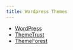 ```yaml
---
title: Wordpress Themes
---
```


- [WordPress](https://wordpress.org/themes/)
- [ThemeTrust](http://themetrust.com/themes/)
- [ThemeForest](https://themeforest.net/category/wordpress)
